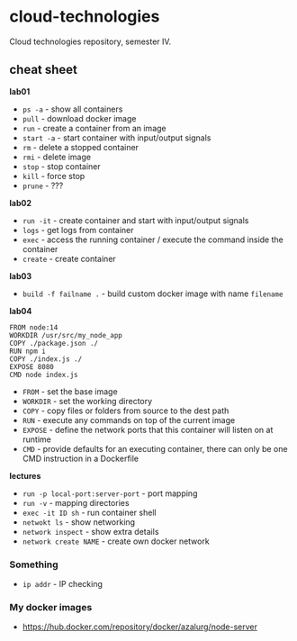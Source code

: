 # cloud-technologies
Cloud technologies repository, semester IV.

## cheat sheet

**lab01**

- ``ps -a`` - show all containers
- ``pull`` - download docker image
- ``run`` - create a container from an image
- ``start -a`` - start container with input/output signals
- ``rm`` - delete a stopped container
- ``rmi`` - delete image
- ``stop`` - stop container
- ``kill`` - force stop 
- ``prune`` - ???

**lab02**

- ``run -it`` - create container and start with input/output signals
- ``logs`` - get logs from container
- ``exec`` - access the running container / execute the command inside the container
- ``create`` - create container

**lab03**

- ``build -f failname .`` - build custom docker image with name ``filename``

**lab04**

```Docker
FROM node:14                    
WORKDIR /usr/src/my_node_app
COPY ./package.json ./
RUN npm i
COPY ./index.js ./
EXPOSE 8080
CMD node index.js
```

- ``FROM`` - set the base image
- ``WORKDIR`` - set the working directory
- ``COPY`` - copy files or folders from source to the dest path
- ``RUN`` - execute any commands on top of the current image
- ``EXPOSE`` - define the network ports that this container will listen on at runtime
- ``CMD`` - provide defaults for an executing container, there can only be one CMD instruction in a Dockerfile

**lectures**

- ``run -p local-port:server-port`` - port mapping
- ``run -v`` - mapping directories
- ``exec -it ID sh`` - run container shell
- ``netwokt ls`` - show networking
- ``network inspect`` - show extra details
- ``network create NAME`` - create own docker network

### Something

- ``ip addr`` - IP checking

### My docker images

- https://hub.docker.com/repository/docker/azalurg/node-server
